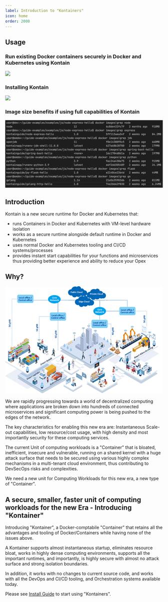 ```yaml
---
label: Introduction to "Kontainers"
icon: home
order: 2000
---
```


<!-- ![](/images/microservices_anim_medium.gif) -->
## Usage
### Run existing Docker containers securely in Docker and Kubernetes using Kontain
![](https://guide-assets.s3.us-west-2.amazonaws.com/downloads/run_docker_ctrs.gif)

### Installing Kontain
![](https://guide-assets.s3.us-west-2.amazonaws.com/downloads/install.gif)

### Image size benefits if using full capabilities of Kontain
![](/images/image_sizes.png)

## Introduction
Kontain is a new secure runtime for Docker and Kubernetes that:
- runs Containers in Docker and Kubernetes with VM-level hardware isolation
- works as a secure runtime alongside default runtime in Docker and Kubernetes
- uses normal Docker and Kubernetes tooling and CI/CD systems/processes
- provides instant start capabilities for your functions and microservices thus providing better experience and ability to reduce your Opex

## Why?
![](/images/5g_edge.png)

We are rapidly progressing towards a world of decentralized computing where applications are broken down into hundreds of connected microservices and significant computing power is being pushed to the edges of the network.

The key characteristics for enabling this new era are: Instantaneous Scale-out capabilities, low resource/cost usage, with high density and most importantly security for these computing services.

The current Unit of computing workloads is a "Container" that is bloated, inefficient, insecure and vulnerable, running on a shared kernel with a huge attack surface that needs to be secured using various highly complex mechanisms in a multi-tenant cloud environment, thus contributing to DevSecOps risks and complexities.

We need a new unit for Computing Workloads for this new era, a new type of "Container".

## A secure, smaller, faster unit of computing workloads for the new Era - Introducing "Kontainer"
Introducing "Kontainer", a Docker-comptabile "Container" that retains all the advantages and tooling of Docker/Containers while having none of the issues above.  

A Kontainer supports almost instantaneous startup, eliminates resource bloat, works in highly dense computing environments, supports all the important runtimes, and importantly, is highly secure with almost no attack surface and strong isolation boundaries.

In addition, it works with no changes to current source code, and works with all the DevOps and CI/CD tooling, and Orchestration systems available today.

Please see [Install Guide](/gettingstarted/install_linux) to start using "Kontainers".
